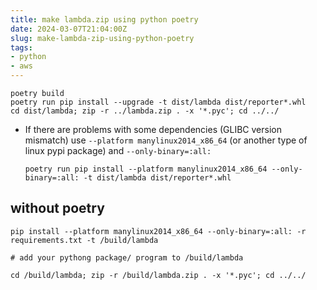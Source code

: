 ```yaml
---
title: make lambda.zip using python poetry
date: 2024-03-07T21:04:00Z
slug: make-lambda-zip-using-python-poetry
tags:
- python
- aws
---
```


```
poetry build
poetry run pip install --upgrade -t dist/lambda dist/reporter*.whl
cd dist/lambda; zip -r ../lambda.zip . -x '*.pyc'; cd ../../
``` 


- If there are problems with some dependencies (GLIBC version mismatch) use
  `--platform manylinux2014_x86_64` (or another type of linux pypi package) and
  `--only-binary=:all:`

  ```
  poetry run pip install --platform manylinux2014_x86_64 --only-binary=:all: -t dist/lambda dist/reporter*.whl

  ```

## without poetry
```
pip install --platform manylinux2014_x86_64 --only-binary=:all: -r requirements.txt -t /build/lambda

# add your pythong package/ program to /build/lambda

cd /build/lambda; zip -r /build/lambda.zip . -x '*.pyc'; cd ../../

```
